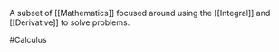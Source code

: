 A subset of [[Mathematics]] focused around using the [[Integral]] and [[Derivative]] to solve problems.

#Calculus